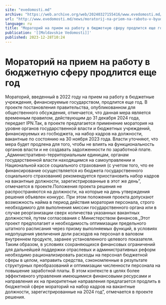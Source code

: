 ```yaml
---
site: "evedomosti.md"
archive: "https://web.archive.org/web/20240327155416/www.evedomosti.md/news/moratorij-na-priem-na-rabotu-v-byudzhetnuyu-sferu-prodlitsya"
url: "http://www.evedomosti.md/news/moratorij-na-priem-na-rabotu-v-byudzhetnuyu-sferu-prodlitsya"
language: ru
title: "Мораторий на прием на работу в бюджетную сферу продлится еще год"
publication: '[[Moldavskie Vedomosti]]'
published: 2023-12-28T10:24
---
```


# Мораторий на прием на работу в бюджетную сферу продлится еще год

Мораторий, введенный в 2022 году на прием на работу в бюджетные учреждения, финансируемые государством, продлится еще год. В проекте постановления правительства, опубликованном для общественного обсуждения, отмечается, что данная мера является временным правилом, действующим до 31 декабря 2024 года, передает IPN.Так, в проекте предлагается применение моратория на уровне органов государственной власти и бюджетных учреждений, финансируемых из госбюджета, на набор кадров на должности, вакантные по состоянию на 30 ноября 2023 года. Власти уточняют, что мера будет продлена для того, чтобы не влиять на функциональность органов власти и не создавать задолженности по заработной плате.„Административно-территориальным единицам, органам государственной власти находящимся на самоуправлении и Национальной кассе социального страхования (с учетом того, что ее финансирование осуществляется из бюджета государственного социального страхования) рекомендуется приостановить набор кадров на вакантные должности, зарегистрированные в этот же день”, отмечается в проекте.Положения проекта решения не распространяются на должности, на которые на день утверждения решения объявлен конкурс. При этом положения проекта допускают возможность найма в период действия моратория персонала, строго необходимого для выполнения миссии государственного органа или в случае реорганизации сверх количества указанных вакантных должностей, путем согласования с Министерством финансов.„Этот проект предполагает и необходимость оптимизации предельного штатного расписания через призму выполняемых функций, в условиях недопущения увеличения доли расходов на персонал в валовом внутреннем продукте, заранее установленного целевого показателя. Таким образом, в условиях сохраняющихся финансовых ограничений для дальнейшей поддержки отраслевых и административных реформ необходимо рационализировать расходы на персонал бюджетной сферы в целом, направить средства, сэкономленные в результате структурных преобразований и оптимизации численности персонала на повышение заработной платы. В этом контексте в целях более эффективного управления имеющимися финансовыми ресурсами и направления их на приоритетные направления предлагается продлить в бюджетной сфере мораторий на набор кадров на вакантные должности, зарегистрированные на 2024 год”, отмечается в проекте решения.